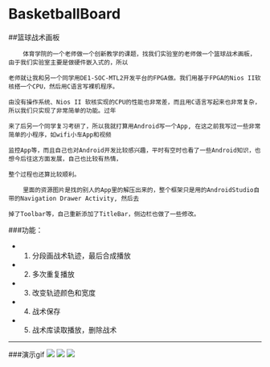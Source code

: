 # BasketballBoard
##篮球战术画板

        体育学院的一个老师做一个创新教学的课题，找我们实验室的老师做一个篮球战术画板，由于我们实验室主要是做硬件嵌入式的，所以
        
    老师就让我和另一个同学用DE1-SOC-MTL2开发平台的FPGA做。我们用基于FPGA的Nios II软核搭一个CPU，然后用C语言写裸机程序。
    
    由没有操作系统、Nios II 软核实现的CPU的性能也非常差，而且用C语言写起来也非常复杂，所以我们只实现了非常简单的功能。过年
    
    来了后另一个同学复习考研了，所以我就打算用Android写一个App, 在这之前我写过一些非常简单的小程序，如wifi小车App和视频
    
    监控App等，而且自己也对Android开发比较感兴趣，平时有空时也看了一些Android知识，也想今后往这方面发展，自己也比较有热情，
    
    整个过程也还算比较顺利。
    
        里面的资源图片是找的别人的App里的解压出来的，整个框架只是用的AndroidStudio自带的Navigation Drawer Activity, 然后去
    
    掉了Toolbar等，自己重新添加了TitleBar，侧边栏也做了一些修改。
  
  
   
###功能：
- 1. 分段画战术轨迹，最后合成播放
- 2. 多次重复播放
- 3. 改变轨迹颜色和宽度
- 4. 战术保存
- 5. 战术库读取播放，删除战术



--------
###演示gif
![](https://github.com/Innocence713/BasketballBoard/blob/master/GifDemo/1.gif)     					 ![](https://github.com/Innocence713/BasketballBoard/blob/master/GifDemo/2.gif)    	![](https://github.com/Innocence713/BasketballBoard/blob/master/GifDemo/3.gif)    
 
